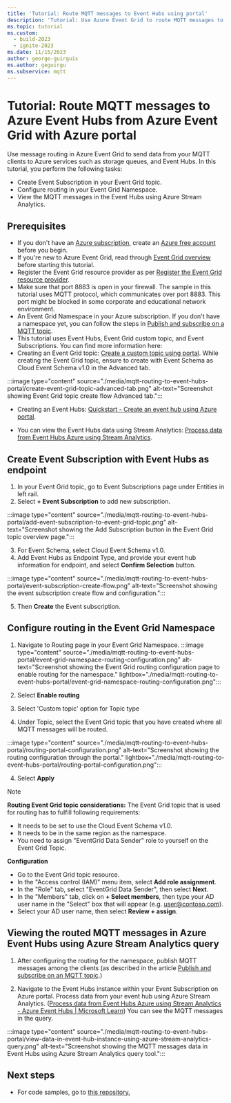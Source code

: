 ```yaml
---
title: 'Tutorial: Route MQTT messages to Event Hubs using portal'
description: 'Tutorial: Use Azure Event Grid to route MQTT messages to Azure Event Hubs.'
ms.topic: tutorial
ms.custom:
  - build-2023
  - ignite-2023
ms.date: 11/15/2023
author: george-guirguis
ms.author: geguirgu
ms.subservice: mqtt
---
```


# Tutorial: Route MQTT messages to Azure Event Hubs from Azure Event Grid with Azure portal

Use message routing in Azure Event Grid to send data from your MQTT clients to Azure services such as storage queues, and Event Hubs.
In this tutorial, you perform the following tasks:
- Create Event Subscription in your Event Grid topic.
- Configure routing in your Event Grid Namespace.
- View the MQTT messages in the Event Hubs using Azure Stream Analytics.


## Prerequisites

- If you don't have an [Azure subscription](/azure/guides/developer/azure-developer-guide#understanding-accounts-subscriptions-and-billing), create an [Azure free account](https://azure.microsoft.com/free/?ref=microsoft.com&utm_source=microsoft.com&utm_medium=docs&utm_campaign=visualstudio) before you begin.
- If you're new to Azure Event Grid, read through [Event Grid overview](/azure/event-grid/overview) before starting this tutorial.
- Register the Event Grid resource provider as per [Register the Event Grid resource provider](/azure/event-grid/custom-event-quickstart-portal#register-the-event-grid-resource-provider).
- Make sure that port 8883 is open in your firewall. The sample in this tutorial uses MQTT protocol, which communicates over port 8883. This port might be blocked in some corporate and educational network environment.
- An Event Grid Namespace in your Azure subscription. If you don't have a namespace yet, you can follow the steps in [Publish and subscribe on a MQTT topic](./mqtt-publish-and-subscribe-portal.md).
- This tutorial uses Event Hubs, Event Grid custom topic, and Event Subscriptions.  You can find more information here:
- Creating an Event Grid topic:  [Create a custom topic using portal](/azure/event-grid/custom-event-quickstart-portal).  While creating the Event Grid topic, ensure to create with Event Schema as Cloud Event Schema v1.0 in the Advanced tab.

:::image type="content" source="./media/mqtt-routing-to-event-hubs-portal/create-event-grid-topic-advanced-tab.png" alt-text="Screenshot showing Event Grid topic create flow Advanced tab.":::

- Creating an Event Hubs:  [Quickstart - Create an event hub using Azure portal](/azure/event-hubs/event-hubs-create).

- You can view the Event Hubs data using Stream Analytics:  [Process data from Event Hubs Azure using Stream Analytics](/azure/event-hubs/process-data-azure-stream-analytics).

## Create Event Subscription with Event Hubs as endpoint
1. In your Event Grid topic, go to Event Subscriptions page under Entities in left rail.
2. Select **+ Event Subscription** to add new subscription.

:::image type="content" source="./media/mqtt-routing-to-event-hubs-portal/add-event-subscription-to-event-grid-topic.png" alt-text="Screenshot showing the Add Subscription button in the Event Grid topic overview page.":::

3. For Event Schema, select Cloud Event Schema v1.0.
4. Add Event Hubs as Endpoint Type, and provide your event hub information for endpoint, and select **Confirm Selection** button.

:::image type="content" source="./media/mqtt-routing-to-event-hubs-portal/event-subscription-create-flow.png" alt-text="Screenshot showing the event subscription create flow and configuration.":::

5. Then **Create** the Event subscription.

## Configure routing in the Event Grid Namespace

1. Navigate to Routing page in your Event Grid Namespace.
:::image type="content" source="./media/mqtt-routing-to-event-hubs-portal/event-grid-namespace-routing-configuration.png" alt-text="Screenshot showing the Event Grid routing configuration page to enable routing for the namespace." lightbox="./media/mqtt-routing-to-event-hubs-portal/event-grid-namespace-routing-configuration.png":::

2. Select **Enable routing**
3. Select 'Custom topic' option for Topic type
1. Under Topic, select the Event Grid topic that you have created where all MQTT messages will be routed.

:::image type="content" source="./media/mqtt-routing-to-event-hubs-portal/routing-portal-configuration.png" alt-text="Screenshot showing the routing configuration through the portal." lightbox="./media/mqtt-routing-to-event-hubs-portal/routing-portal-configuration.png":::

4. Select **Apply**

> [!NOTE]
> **Routing Event Grid topic considerations:**
> The Event Grid topic that is used for routing has to fulfill following requirements:
> - It needs to be set to use the Cloud Event Schema v1.0.
> - It needs to be in the same region as the namespace.
> - You need to assign "EventGrid Data Sender" role to yourself on the Event Grid Topic.
> 
> **Configuration** 
> - Go to the Event Grid topic resource.
> - In the "Access control (IAM)" menu item, select **Add role assignment**.
> - In the "Role" tab, select "EventGrid Data Sender", then select **Next**.
> - In the "Members" tab, click on **+ Select members**, then type your AD user name in the "Select" box that will appear (e.g. user@contoso.com).
> - Select your AD user name, then select **Review + assign**.

## Viewing the routed MQTT messages in Azure Event Hubs using Azure Stream Analytics query

1. After configuring the routing for the namespace, publish MQTT messages among the clients (as described in the article [Publish and subscribe on an MQTT topic](./mqtt-publish-and-subscribe-portal.md).)

2. Navigate to the Event Hubs instance within your Event Subscription on Azure portal.  Process data from your event hub using Azure Stream Analytics.  ([Process data from Event Hubs Azure using Stream Analytics - Azure Event Hubs | Microsoft Learn](/azure/event-hubs/process-data-azure-stream-analytics))  You can see the MQTT messages in the query.

:::image type="content" source="./media/mqtt-routing-to-event-hubs-portal/view-data-in-event-hub-instance-using-azure-stream-analytics-query.png" alt-text="Screenshot showing the MQTT messages data in Event Hubs using Azure Stream Analytics query tool.":::

## Next steps
- For code samples, go to [this repository.](https://github.com/Azure-Samples/MqttApplicationSamples/tree/main)
